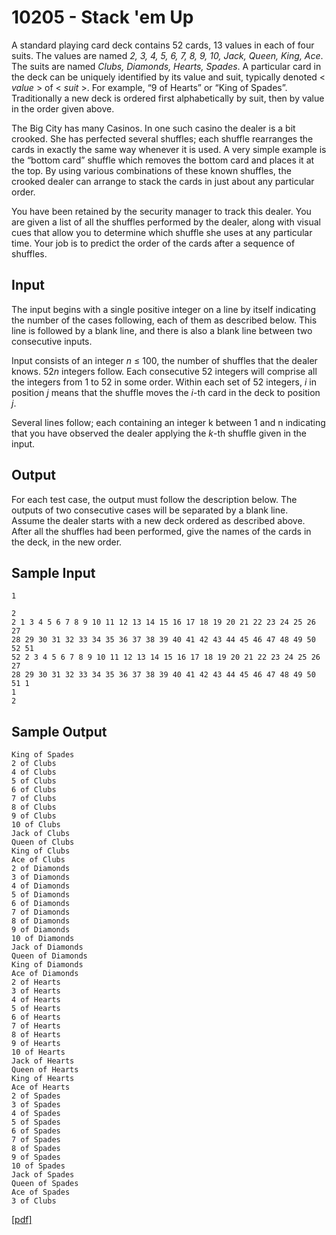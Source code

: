 # 10205 - Stack 'em Up

A standard playing card deck contains 52 cards, 13 values in each of four suits. The 
values are named *2, 3, 4, 5, 6, 7, 8, 9, 10, Jack, Queen, King, Ace*. The suits are named
*Clubs, Diamonds, Hearts, Spades*. A particular card in the deck can be uniquely identified 
by its value and suit, typically denoted < *value* > of < *suit* >. For example, “9 of Hearts”
or “King of Spades”. Traditionally a new deck is ordered first alphabetically by suit, then 
by value in the order given above.  

The Big City has many Casinos. In one such casino the dealer is a bit crooked. She has perfected
several shuffles; each shuffle rearranges the cards in exactly the same way whenever it is used. A very
simple example is the “bottom card” shuffle which removes the bottom card and places it at the top.
By using various combinations of these known shuffles, the crooked dealer can arrange to stack the
cards in just about any particular order.  

You have been retained by the security manager to track this dealer. You are given a list of all the
shuffles performed by the dealer, along with visual cues that allow you to determine which shuffle she
uses at any particular time. Your job is to predict the order of the cards after a sequence of shuffles.


## Input

The input begins with a single positive integer on a line by itself indicating the number of the cases
following, each of them as described below. This line is followed by a blank line, and there is also a
blank line between two consecutive inputs.  

Input consists of an integer *n* ≤ 100, the number of shuffles that the dealer knows. 52*n* integers
follow. Each consecutive 52 integers will comprise all the integers from 1 to 52 in some order. Within
each set of 52 integers, *i* in position *j* means that the shuffle moves the *i*-th card in the deck 
to position *j*.  

Several lines follow; each containing an integer k between 1 and n indicating that you have observed
the dealer applying the *k*-th shuffle given in the input.


## Output

For each test case, the output must follow the description below. The outputs of two consecutive cases
will be separated by a blank line.  
Assume the dealer starts with a new deck ordered as described above. After all the shuffles had
been performed, give the names of the cards in the deck, in the new order.


## Sample Input

```
1

2
2 1 3 4 5 6 7 8 9 10 11 12 13 14 15 16 17 18 19 20 21 22 23 24 25 26 27 
28 29 30 31 32 33 34 35 36 37 38 39 40 41 42 43 44 45 46 47 48 49 50 52 51
52 2 3 4 5 6 7 8 9 10 11 12 13 14 15 16 17 18 19 20 21 22 23 24 25 26 27 
28 29 30 31 32 33 34 35 36 37 38 39 40 41 42 43 44 45 46 47 48 49 50 51 1
1
2
```


## Sample Output

```
King of Spades
2 of Clubs
4 of Clubs
5 of Clubs
6 of Clubs
7 of Clubs
8 of Clubs
9 of Clubs
10 of Clubs
Jack of Clubs
Queen of Clubs
King of Clubs
Ace of Clubs
2 of Diamonds
3 of Diamonds
4 of Diamonds
5 of Diamonds
6 of Diamonds
7 of Diamonds
8 of Diamonds
9 of Diamonds
10 of Diamonds
Jack of Diamonds
Queen of Diamonds
King of Diamonds
Ace of Diamonds
2 of Hearts
3 of Hearts
4 of Hearts
5 of Hearts
6 of Hearts
7 of Hearts
8 of Hearts
9 of Hearts
10 of Hearts
Jack of Hearts
Queen of Hearts
King of Hearts
Ace of Hearts
2 of Spades
3 of Spades
4 of Spades
5 of Spades
6 of Spades
7 of Spades
8 of Spades
9 of Spades
10 of Spades
Jack of Spades
Queen of Spades
Ace of Spades
3 of Clubs
```

[\[pdf\]](https://uva.onlinejudge.org/external/102/10205.pdf)
